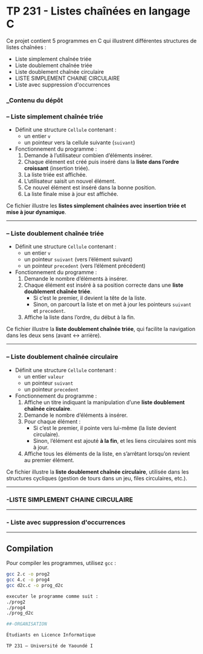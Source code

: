 # TP 231 - Listes chaînées en langage C

Ce projet contient 5 programmes en C qui illustrent différentes structures de listes chaînées :  
- Liste simplement chaînée triée  
- Liste doublement chaînée triée  
- Liste doublement chaînée circulaire
-  LISTE SIMPLEMENT CHAINE CIRCULAIRE
-  Liste avec suppression d'occurrences

### _Contenu du dépôt

###  – Liste simplement chaînée triée
- Définit une structure `Cellule` contenant :
  - un entier `v`
  - un pointeur vers la cellule suivante (`suivant`)
- Fonctionnement du programme :
  1. Demande à l’utilisateur combien d’éléments insérer.  
  2. Chaque élément est créé puis inséré dans la **liste dans l’ordre croissant** (insertion triée).  
  3. La liste triée est affichée.  
  4. L’utilisateur saisit un nouvel élément.  
  5. Ce nouvel élément est inséré dans la bonne position.  
  6. La liste finale mise à jour est affichée.  

 Ce fichier illustre les **listes simplement chaînées avec insertion triée et mise à jour dynamique**.  

---

###  – Liste doublement chaînée triée
- Définit une structure `Cellule` contenant :
  - un entier `v`
  - un pointeur `suivant` (vers l’élément suivant)
  - un pointeur `precedent` (vers l’élément précédent)
- Fonctionnement du programme :
  1. Demande le nombre d’éléments à insérer.  
  2. Chaque élément est inséré à sa position correcte dans une **liste doublement chaînée triée**.  
     - Si c’est le premier, il devient la tête de la liste.  
     - Sinon, on parcourt la liste et on met à jour les pointeurs `suivant` et `precedent`.  
  3. Affiche la liste dans l’ordre, du début à la fin.  

 Ce fichier illustre la **liste doublement chaînée triée**, qui facilite la navigation dans les deux sens (avant ↔ arrière).  

---

###  – Liste doublement chaînée circulaire
- Définit une structure `Cellule` contenant :
  - un entier `valeur`
  - un pointeur `suivant`
  - un pointeur `precedent`
- Fonctionnement du programme :
  1. Affiche un titre indiquant la manipulation d’une **liste doublement chaînée circulaire**.  
  2. Demande le nombre d’éléments à insérer.  
  3. Pour chaque élément :  
     - Si c’est le premier, il pointe vers lui-même (la liste devient circulaire).  
     - Sinon, l’élément est ajouté **à la fin**, et les liens circulaires sont mis à jour.  
  4. Affiche tous les éléments de la liste, en s’arrêtant lorsqu’on revient au premier élément.  

 Ce fichier illustre la **liste doublement chaînée circulaire**, utilisée dans les structures cycliques (gestion de tours dans un jeu, files circulaires, etc.).  

---
### -LISTE SIMPLEMENT CHAINE CIRCULAIRE 
---
### - Liste avec suppression d'occurrences
---

##  Compilation

Pour compiler les programmes, utilisez `gcc` :

```bash
gcc 2.c -o prog2
gcc 4.c -o prog4
gcc d2c.c -o prog_d2c

executer le programme comme suit :
./prog2
./prog4
./prog_d2c

##-ORGANISATION 

Étudiants en Licence Informatique

TP 231 – Université de Yaoundé I

